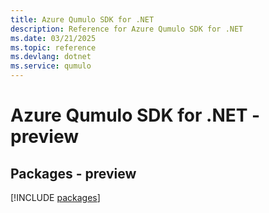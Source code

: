 ```yaml
---
title: Azure Qumulo SDK for .NET
description: Reference for Azure Qumulo SDK for .NET
ms.date: 03/21/2025
ms.topic: reference
ms.devlang: dotnet
ms.service: qumulo
---
```

# Azure Qumulo SDK for .NET - preview
## Packages - preview
[!INCLUDE [packages](qumulo-index.md)]
